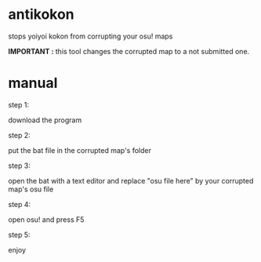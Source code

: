 # antikokon
stops yoiyoi kokon from corrupting your osu! maps

**IMPORTANT :** this tool changes the corrupted map to a not submitted one.

#  manual

step  1:

download the program

step 2:

put the bat file in the corrupted map's folder

step 3:

open the bat with a text editor and replace "osu file here" by your corrupted map's osu file

step 4: 

open osu! and press F5

step 5:

enjoy
